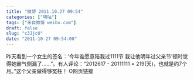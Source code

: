 ```yaml
---
title: "微博 2011.10.27 09:54"
categories: ["嘀咕"]
tags: ["来自微博 weibo.com"]
draft: false
slug: "c3JjcU"
date: "2011-10-27 09:54:00"
---
```


<p>昨天看到一个女生的签名：‘今年谁愿意陪我过1111节 我让他明年过父亲节’顿时觉得她霸气侧漏了……”。有人评论：“2012617 - 20111111 = 219(天)，也就是约7个月。”这个父亲做得够冤枉！ O网页链接 ​​​​</p>

